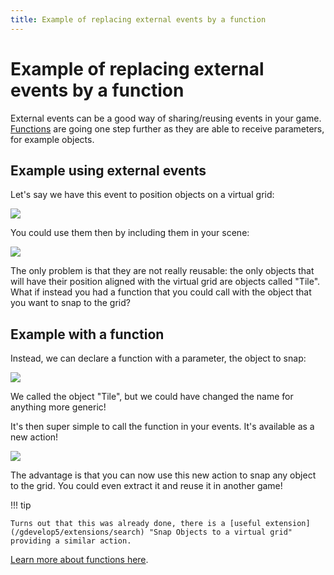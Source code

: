 ```yaml
---
title: Example of replacing external events by a function
---
```

# Example of replacing external events by a function

External events can be a good way of sharing/reusing events in your game. [Functions](/gdevelop5/events/functions) are going one step further as they are able to receive parameters, for example objects.

## Example using external events

Let's say we have this event to position objects on a virtual grid:

![](/gdevelop5/events/functions/external-events-snap-grid.png)

You could use them then by including them in your scene:

![](/gdevelop5/events/functions/external-events-include-snap-grid.png)

The only problem is that they are not really reusable: the only objects that will have their position aligned with the virtual grid are objects called "Tile". What if instead you had a function that you could call with the object that you want to snap to the grid?

## Example with a function

Instead, we can declare a function with a parameter, the object to snap:

![](/gdevelop5/events/functions/function-snap-grid.png)

We called the object "Tile", but we could have changed the name for anything more generic!

It's then super simple to call the function in your events. It's available as a new action!

![](/gdevelop5/events/functions/call-function-snap-grid.png)

The advantage is that you can now use this new action to snap any object to the grid. You could even extract it and reuse it in another game!

!!! tip

    Turns out that this was already done, there is a [useful extension](/gdevelop5/extensions/search) "Snap Objects to a virtual grid" providing a similar action.

[Learn more about functions here](/gdevelop5/events/functions).